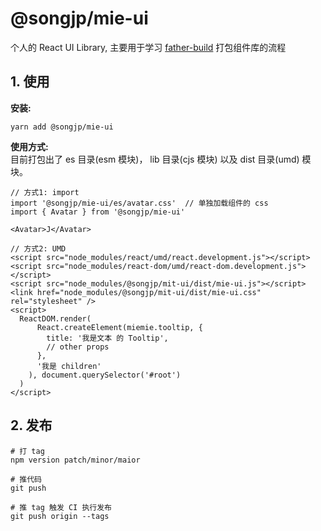 # @songjp/mie-ui

个人的 React UI Library, 主要用于学习 [father-build](https://github.com/umijs/father/tree/master/packages/father-build) 打包组件库的流程

## 1. 使用

**安装:**  

```shell
yarn add @songjp/mie-ui
```

**使用方式:**  
目前打包出了 es 目录(esm 模块)， lib 目录(cjs 模块) 以及 dist 目录(umd) 模块。

```shell
// 方式1: import
import '@songjp/mie-ui/es/avatar.css'  // 单独加载组件的 css
import { Avatar } from '@songjp/mie-ui'

<Avatar>J</Avatar>

// 方式2: UMD
<script src="node_modules/react/umd/react.development.js"></script>
<script src="node_modules/react-dom/umd/react-dom.development.js"></script>
<script src="node_modules/@songjp/mit-ui/dist/mie-ui.js"></script>
<link href="node_modules/@songjp/mit-ui/dist/mie-ui.css" rel="stylesheet" />
<script>
  ReactDOM.render(
      React.createElement(miemie.tooltip, {
        title: '我是文本 的 Tooltip',
        // other props
      },
      '我是 children'
    ), document.querySelector('#root')
  )
</script>
```

## 2. 发布

```shell
# 打 tag
npm version patch/minor/maior

# 推代码
git push

# 推 tag 触发 CI 执行发布
git push origin --tags
```
